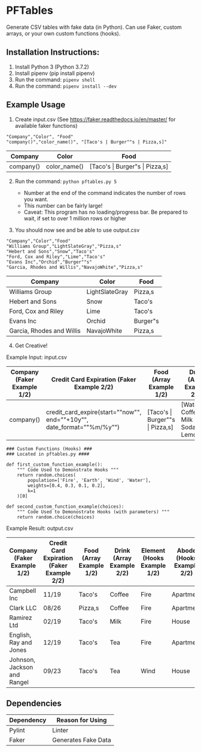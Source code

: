 # PFTables

Generate CSV tables with fake data (in Python). Can use Faker, custom arrays, or your own custom functions (hooks).

## Installation Instructions:

1. Install Python 3 (Python 3.7.2)
2. Install pipenv (pip install pipenv)
3. Run the command: `pipenv shell`
4. Run the command: `pipenv install --dev`

## Example Usage

1. Create input.csv (See https://faker.readthedocs.io/en/master/ for available faker functions)

```
"Company","Color", "Food"
"company()","color_name()", "[Taco's | Burger""s | Pizza,s]"
```

Company | Color | Food | 
--- |--- | ---
 company() | color_name() | [Taco's \| Burger"s \| Pizza,s]
 

2. Run the command: `python pftables.py 5` 
    * Number at the end of the command indicates the number of rows you want.
    * This number can be fairly large! 
    * Caveat: This program has no loading/progress bar. Be prepared to wait, if set to over 1 million rows or higher

3. You should now see and be able to use output.csv

```
"Company","Color","Food"
"Williams Group","LightSlateGray","Pizza,s"
"Hebert and Sons","Snow","Taco's"
"Ford, Cox and Riley","Lime","Taco's"
"Evans Inc","Orchid","Burger""s"
"Garcia, Rhodes and Willis","NavajoWhite","Pizza,s"
```

Company | Color | Food
--- | --- | ---
Williams Group | LightSlateGray | Pizza,s
Hebert and Sons | Snow | Taco's
Ford, Cox and Riley | Lime | Taco's
Evans Inc | Orchid |Burger"s
Garcia, Rhodes and Willis | NavajoWhite | Pizza,s

4. Get Creative!

Example Input: input.csv

Company (Faker Example 1/2) | Credit Card Expiration (Faker Example 2/2) | Food (Array Example 1/2) | Drink (Array Example 2/2) | Element (Hooks Example 1/2) | Abode (Hooks Example 2/2)
--- | --- | --- | --- | --- | --- 
company() | credit_card_expire(start=""now"", end=""+10y"", date_format=""%m/%y"") |[Taco's \| Burger""s \| Pizza,s] | [Water \| Coffee \| Milk \| Tea \| Soda \| Lemonade] |{first_custom_function_example()} | {second_custom_function_example(['House', 'Apartment'])}

```
### Custom Functions (Hooks) ###
### Located in pftables.py ####

def first_custom_function_example():
    """ Code Used to Demonstrate Hooks """
    return random.choices(
        population=['Fire', 'Earth', 'Wind', 'Water'],
        weights=[0.4, 0.3, 0.1, 0.2],
        k=1
    )[0]

def second_custom_function_example(choices):
    """ Code Used to Demonostrate Hooks (with parameters) """
    return random.choice(choices)
```
 
Example Result: output.csv

Company (Faker Example 1/2) | Credit Card Expiration (Faker Example 2/2) | Food (Array Example 1/2) | Drink (Array Example 2/2) | Element (Hooks Example 1/2) | Abode (Hooks Example 2/2)
--- | --- | --- | --- | --- | --- 
Campbell Inc | 11/19 | Taco's | Coffee | Fire | Apartment
Clark LLC | 08/26 | Pizza,s | Coffee | Fire | Apartment
Ramirez Ltd | 02/19 | Taco's | Milk | Fire | House
English, Ray and Jones | 12/19 | Taco's | Tea | Fire | Apartment
Johnson, Jackson and Rangel | 09/23 | Taco's | Tea | Wind | House
## Dependencies

Dependency | Reason for Using
--- |---
 Pylint | Linter
 Faker | Generates Fake Data